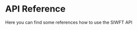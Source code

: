 # API Reference

Here you can find some references how to use the SIWFT API

<!--\> A very important note about this API.
> 
{style="note"}
-->
<!-- Use the <api-doc> element to generate the documentation for a few specific endpoints and methods with the same tag 
or <api-endpoint> element to generate the documentation for a specific endpoint and method.
See the subsections here for specific examples. -->